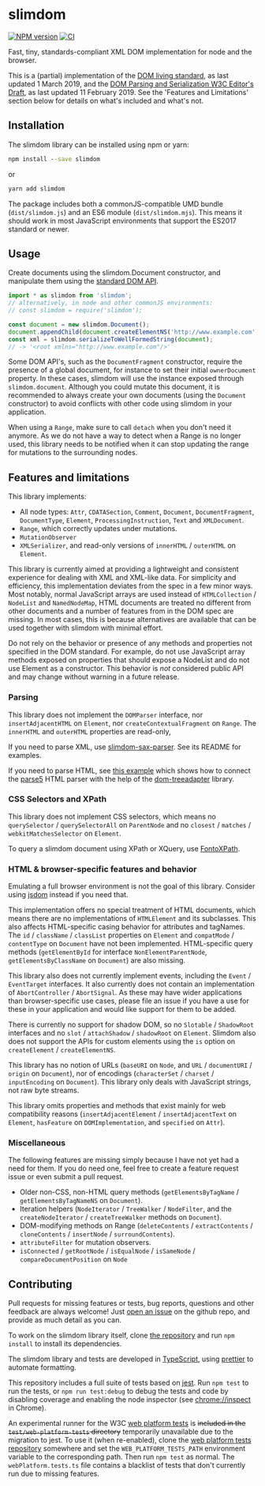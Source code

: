 # slimdom

[![NPM version](https://badge.fury.io/js/slimdom.svg)](https://badge.fury.io/js/slimdom)
[![CI](https://github.com/bwrrp/slimdom.js/workflows/CI/badge.svg)](https://github.com/bwrrp/slimdom.js/actions?query=workflow%3ACI)

Fast, tiny, standards-compliant XML DOM implementation for node and the browser.

This is a (partial) implementation of the [DOM living standard][domstandard], as last updated 1 March 2019, and the [DOM Parsing and Serialization W3C Editor's Draft][domparsing], as last updated 11 February 2019. See the 'Features and Limitations' section below for details on what's included and what's not.

[domstandard]: https://dom.spec.whatwg.org/
[domparsing]: https://w3c.github.io/DOM-Parsing/

## Installation

The slimdom library can be installed using npm or yarn:

```bat
npm install --save slimdom
```

or

```bat
yarn add slimdom
```

The package includes both a commonJS-compatible UMD bundle (`dist/slimdom.js`) and an ES6 module (`dist/slimdom.mjs`). This means it should work in most JavaScript environments that support the ES2017 standard or newer.

## Usage

Create documents using the slimdom.Document constructor, and manipulate them using the [standard DOM API][domstandard].

```javascript
import * as slimdom from 'slimdom';
// alternatively, in node and other commonJS environments:
// const slimdom = require('slimdom');

const document = new slimdom.Document();
document.appendChild(document.createElementNS('http://www.example.com', 'root'));
const xml = slimdom.serializeToWellFormedString(document);
// -> '<root xmlns="http://www.example.com"/>'
```

Some DOM API's, such as the `DocumentFragment` constructor, require the presence of a global document, for instance to set their initial `ownerDocument` property. In these cases, slimdom will use the instance exposed through `slimdom.document`. Although you could mutate this document, it is recommended to always create your own documents (using the `Document` constructor) to avoid conflicts with other code using slimdom in your application.

When using a `Range`, make sure to call `detach` when you don't need it anymore. As we do not have a way to detect when a Range is no longer used, this library needs to be notified when it can stop updating the range for mutations to the surrounding nodes.

## Features and limitations

This library implements:

-   All node types: `Attr`, `CDATASection`, `Comment`, `Document`, `DocumentFragment`, `DocumentType`, `Element`, `ProcessingInstruction`, `Text` and `XMLDocument`.
-   `Range`, which correctly updates under mutations.
-   `MutationObserver`
-   `XMLSerializer`, and read-only versions of `innerHTML` / `outerHTML` on `Element`.

This library is currently aimed at providing a lightweight and consistent experience for dealing with XML and XML-like data. For simplicity and efficiency, this implementation deviates from the spec in a few minor ways. Most notably, normal JavaScript arrays are used instead of `HTMLCollection` / `NodeList` and `NamedNodeMap`, HTML documents are treated no different from other documents and a number of features from in the DOM spec are missing. In most cases, this is because alternatives are available that can be used together with slimdom with minimal effort.

Do not rely on the behavior or presence of any methods and properties not specified in the DOM standard. For example, do not use JavaScript array methods exposed on properties that should expose a NodeList and do not use Element as a constructor. This behavior is _not_ considered public API and may change without warning in a future release.

### Parsing

This library does not implement the `DOMParser` interface, nor `insertAdjacentHTML` on `Element`, nor `createContextualFragment` on `Range`. The `innerHTML` and `outerHTML` properties are read-only,

If you need to parse XML, use [slimdom-sax-parser][slimdom-sax-parser]. See its README for examples.

If you need to parse HTML, see [this example][parse5-example] which shows how to connect the [parse5][parse5] HTML parser with the help of the [dom-treeadapter][dom-treeadapter] library.

### CSS Selectors and XPath

This library does not implement CSS selectors, which means no `querySelector` / `querySelectorAll` on `ParentNode` and no `closest` / `matches` / `webkitMatchesSelector` on `Element`.

To query a slimdom document using XPath or XQuery, use [FontoXPath][fontoxpath].

### HTML & browser-specific features and behavior

Emulating a full browser environment is not the goal of this library. Consider using [jsdom][jsdom] instead if you need that.

This implementation offers no special treatment of HTML documents, which means there are no implementations of `HTMLElement` and its subclasses. This also affects HTML-specific casing behavior for attributes and tagNames. The `id` / `className` / `classList` properties on `Element` and `compatMode` / `contentType` on `Document` have not been implemented. HTML-specific query methods (`getElementById` for interface `NonElementParentNode`, `getElementsByClassName` on `Document`) are also missing.

This library also does not currently implement events, including the `Event` / `EventTarget` interfaces. It also currently does not contain an implementation of `AbortController` / `AbortSignal`. As these may have wider applications than browser-specific use cases, please file an issue if you have a use for these in your application and would like support for them to be added.

There is currently no support for shadow DOM, so no `Slotable` / `ShadowRoot` interfaces and no `slot` / `attachShadow` / `shadowRoot` on `Element`. Slimdom also does not support the APIs for custom elements using the `is` option on `createElement` / `createElementNS`.

This library has no notion of URLs (`baseURI` on `Node`, and `URL` / `documentURI` / `origin` on `Document`), nor of encodings (`characterSet` / `charset` / `inputEncoding` on `Document`). This library only deals with JavaScript strings, not raw byte streams.

This library omits properties and methods that exist mainly for web compatibility reasons (`insertAdjacentElement` / `insertAdjacentText` on `Element`, `hasFeature` on `DOMImplementation`, and `specified` on `Attr`).

### Miscellaneous

The following features are missing simply because I have not yet had a need for them. If you do need one, feel free to create a feature request issue or even submit a pull request.

-   Older non-CSS, non-HTML query methods (`getElementsByTagName` / `getElementsByTagNameNS` on `Document`).
-   Iteration helpers (`NodeIterator` / `TreeWalker` / `NodeFilter`, and the `createNodeIterator` / `createTreeWalker` methods on `Document`).
-   DOM-modifying methods on Range (`deleteContents` / `extractContents` / `cloneContents` / `insertNode` / `surroundContents`).
-   `attributeFilter` for mutation observers.
-   `isConnected` / `getRootNode` / `isEqualNode` / `isSameNode` / `compareDocumentPosition` on `Node`

[slimdom-sax-parser]: https://github.com/wvbe/slimdom-sax-parser
[fontoxpath]: https://github.com/FontoXML/fontoxpath/
[parse5-example]: https://github.com/bwrrp/slimdom.js/tree/main/test/examples/parse5
[parse5]: https://github.com/inikulin/parse5
[dom-treeadapter]: https://github.com/RReverser/dom-treeadapter
[jsdom]: https://github.com/jsdom/jsdom

## Contributing

Pull requests for missing features or tests, bug reports, questions and other feedback are always welcome! Just [open an issue](https://github.com/bwrrp/slimdom.js/issues/new) on the github repo, and provide as much detail as you can.

To work on the slimdom library itself, clone [the repository](https://github.com/bwrrp/slimdom.js) and run `npm install` to install its dependencies.

The slimdom library and tests are developed in [TypeScript](https://www.typescriptlang.org/), using [prettier](https://github.com/prettier/prettier) to automate formatting.

This repository includes a full suite of tests based on [jest](https://facebook.github.io/jest/). Run `npm test` to run the tests, or `npm run test:debug` to debug the tests and code by disabling coverage and enabling the node inspector (see [chrome://inspect](chrome://inspect) in Chrome).

An experimental runner for the W3C [web platform tests](http://web-platform-tests.org/) is <s>included in the `test/web-platform-tests` directory</s> temporarily unavailable due to the migration to jest. To use it (when re-enabled), clone the [web platform tests repository](https://github.com/w3c/web-platform-tests) somewhere and set the `WEB_PLATFORM_TESTS_PATH` environment variable to the corresponding path. Then run `npm test` as normal. The `webPlatform.tests.ts` file contains a blacklist of tests that don't currently run due to missing features.
